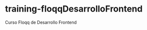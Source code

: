 training-floqqDesarrolloFrontend
================================

Curso Floqq de Desarrollo Frontend
